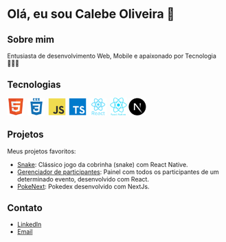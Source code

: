 # Olá, eu sou Calebe Oliveira 🚀

## Sobre mim
Entusiasta de desenvolvimento Web, Mobile e apaixonado por Tecnologia 👨🏻‍💻

## Tecnologias
<div>
  <img src="https://github.com/devicons/devicon/blob/master/icons/html5/html5-original.svg" title="HTML5" alt="HTML" width="40" height="40"/>&nbsp;
  <img src="https://github.com/devicons/devicon/blob/master/icons/css3/css3-plain-wordmark.svg"  title="CSS3" alt="CSS" width="40" height="40"/>&nbsp;
  <img src="https://github.com/devicons/devicon/blob/master/icons/javascript/javascript-original.svg" title="JavaScript" alt="JavaScript" width="40" height="40"/>&nbsp;
  <img src="https://raw.githubusercontent.com/devicons/devicon/6910f0503efdd315c8f9b858234310c06e04d9c0/icons/typescript/typescript-original.svg" title="JavaScript" alt="JavaScript" width="40" height="40"/>&nbsp;
  <img src="https://github.com/devicons/devicon/blob/master/icons/react/react-original-wordmark.svg" title="React" alt="React" width="40" height="40"/>&nbsp;
  <img src="/rnicon.png" alt="react-native" width="40">
  <img src="https://raw.githubusercontent.com/devicons/devicon/6910f0503efdd315c8f9b858234310c06e04d9c0/icons/nextjs/nextjs-original.svg" title="React" alt="React" width="40" height="40"/>&nbsp;
</div>

## Projetos
Meus projetos favoritos:

- [Snake](https://github.com/cal-oliveira/snake-game-React-Native): Clássico jogo da cobrinha (snake) com React Native.
- [Gerenciador de participantes](https://github.com/cal-oliveira/NLW-UNITE---REACT): Painel com todos os participantes de um determinado evento, desenvolvido com React.
- [PokeNext](https://github.com/cal-oliveira/pokenext): Pokedex desenvolvido com NextJs.


## Contato
- [LinkedIn](https://www.linkedin.com/in/calebe-oliveira-615948258/)
- [Email](mailto:calebe81899026@gmail.com)